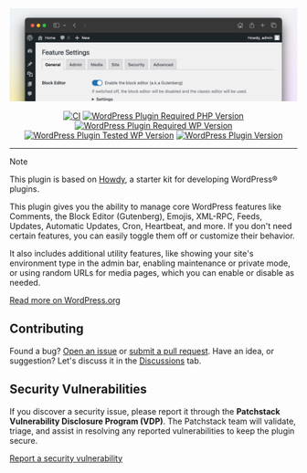 ![Banner](.wporg/banner-1544x500.png)

<div align="center">

  [![CI](https://github.com/syntatis/wp-feature-flipper/actions/workflows/ci.yml/badge.svg)](https://github.com/syntatis/wp-feature-flipper/actions/workflows/ci.yml)
  [![WordPress Plugin Required PHP Version](https://img.shields.io/wordpress/plugin/required-php/syntatis-feature-flipper?label=php&color=7a86b8)](https://wordpress.org/plugins/syntatis-feature-flipper/)
  [![WordPress Plugin Required WP Version](https://img.shields.io/wordpress/plugin/wp-version/syntatis-feature-flipper?logo=wordpress&label=min&color=4f94d4)](https://wordpress.org/plugins/syntatis-feature-flipper/)
  [![WordPress Plugin Tested WP Version](https://img.shields.io/wordpress/plugin/tested/syntatis-feature-flipper?logo=wordpress&label=up-to&color=4f94d4)](https://wordpress.org/plugins/syntatis-feature-flipper/)
  [![WordPress Plugin Version](https://img.shields.io/wordpress/plugin/v/syntatis-feature-flipper?logo=wordpress&logoColor=fff&label=playground&labelColor=3858e9&color=3858e9)](https://playground.wordpress.net/?blueprint-url=https://raw.githubusercontent.com/syntatis/wp-feature-flipper/main/.wporg/blueprints/blueprint.json)

</div>

---

> [!NOTE]
> This plugin is based on [Howdy](https://github.com/syntatis/howdy), a starter kit for developing WordPress® plugins.

This plugin gives you the ability to manage core WordPress features like Comments, the Block Editor (Gutenberg), Emojis, XML-RPC, Feeds, Updates, Automatic Updates, Cron, Heartbeat, and more. If you don't need certain features, you can easily toggle them off or customize their behavior.

It also includes additional utility features, like showing your site's environment type in the admin bar, enabling maintenance or private mode, or using random URLs for media pages, which you can enable or disable as needed.

[Read more on WordPress.org](https://wordpress.org/plugins/syntatis-feature-flipper/)

## Contributing

Found a bug? [Open an issue](https://github.com/syntatis/wp-feature-flipper/issues/new) or [submit a pull request](https://github.com/syntatis/wp-feature-flipper/compare). Have an idea, or suggestion? Let's discuss it in the [Discussions](https://github.com/syntatis/wp-feature-flipper/discussions) tab.

## Security Vulnerabilities

If you discover a security issue, please report it through the **Patchstack Vulnerability Disclosure Program (VDP)**. The Patchstack team will validate, triage, and assist in resolving any reported vulnerabilities to keep the plugin secure.

[Report a security vulnerability](https://patchstack.com/database/wordpress/plugin/syntatis-feature-flipper/vdp)
